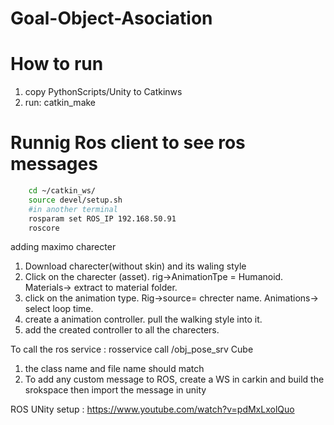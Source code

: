 # Goal-Object-Asociation

# How to run
1. copy PythonScripts/Unity to Catkinws
2. run: catkin_make

# Runnig Ros client to see ros messages
```bash
    cd ~/catkin_ws/
    source devel/setup.sh 
    #in another terminal
    rosparam set ROS_IP 192.168.50.91
    roscore
```


adding maximo charecter
1. Download charecter(without skin) and its waling style 
2. Click on the charecter (asset). rig->AnimationTpe = Humanoid. Materials-> extract to material folder.
3. click on the animation type. Rig->source= chrecter name. Animations-> select loop time. 
4. create a animation controller. pull the walking style into it. 
5.  add the created controller to all the charecters.



To call the ros service : rosservice call /obj_pose_srv Cube


1. the class name and file name should match
2. To add any custom message to ROS, create a WS in carkin and build the srokspace then import the message in unity


ROS UNity setup : https://www.youtube.com/watch?v=pdMxLxolQuo

